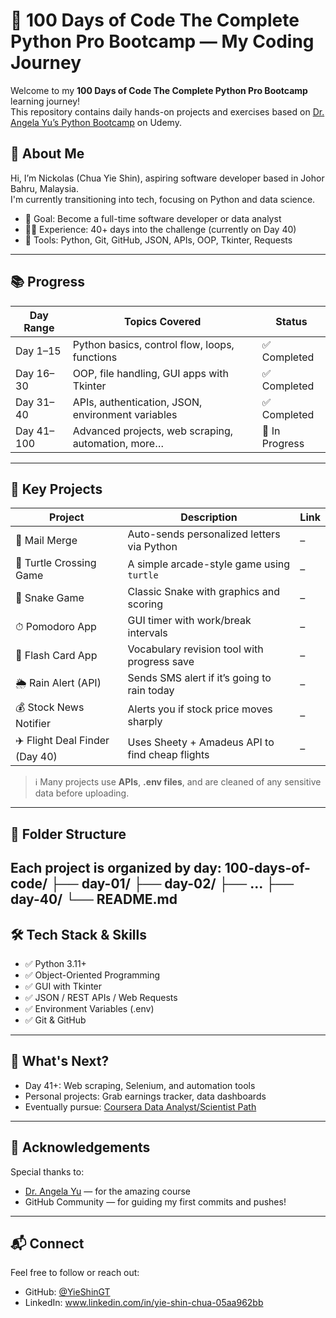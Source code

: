 # 🐍 100 Days of Code The Complete Python Pro Bootcamp — My Coding Journey

Welcome to my **100 Days of Code The Complete Python Pro Bootcamp** learning journey!  
This repository contains daily hands-on projects and exercises based on [Dr. Angela Yu’s Python Bootcamp](https://www.udemy.com/course/100-days-of-code/) on Udemy.

## 🚀 About Me

Hi, I’m Nickolas (Chua Yie Shin), aspiring software developer based in Johor Bahru, Malaysia.  
I'm currently transitioning into tech, focusing on Python and data science.

- 🎯 Goal: Become a full-time software developer or data analyst
- 👨‍💻 Experience: 40+ days into the challenge (currently on Day 40)
- 🔧 Tools: Python, Git, GitHub, JSON, APIs, OOP, Tkinter, Requests

---

## 📚 Progress

| Day Range | Topics Covered                                      | Status       |
|-----------|------------------------------------------------------|--------------|
| Day 1–15  | Python basics, control flow, loops, functions        | ✅ Completed |
| Day 16–30 | OOP, file handling, GUI apps with Tkinter            | ✅ Completed |
| Day 31–40 | APIs, authentication, JSON, environment variables    | ✅ Completed |
| Day 41–100| Advanced projects, web scraping, automation, more…   | 🔄 In Progress |

---

## 🧠 Key Projects

| Project                              | Description                                    | Link |
|--------------------------------------|------------------------------------------------|------|
| 📧 Mail Merge                        | Auto-sends personalized letters via Python     | –    |
| 🐢 Turtle Crossing Game              | A simple arcade-style game using `turtle`      | –    |
| 🐍 Snake Game                        | Classic Snake with graphics and scoring        | –    |
| ⏱ Pomodoro App                      | GUI timer with work/break intervals            | –    |
| 🧠 Flash Card App                   | Vocabulary revision tool with progress save    | –    |
| 🌦 Rain Alert (API)                  | Sends SMS alert if it’s going to rain today    | –    |
| 💰 Stock News Notifier              | Alerts you if stock price moves sharply        | –    |
| ✈️ Flight Deal Finder (Day 40)      | Uses Sheety + Amadeus API to find cheap flights| –    |

> ℹ️ Many projects use **APIs**, **.env files**, and are cleaned of any sensitive data before uploading.

---

## 📂 Folder Structure

Each project is organized by day:
100-days-of-code/
├── day-01/
├── day-02/
├── ...
├── day-40/
└── README.md
---

## 🛠 Tech Stack & Skills

- ✅ Python 3.11+
- ✅ Object-Oriented Programming
- ✅ GUI with Tkinter
- ✅ JSON / REST APIs / Web Requests
- ✅ Environment Variables (.env)
- ✅ Git & GitHub

---

## 🧭 What's Next?

- Day 41+: Web scraping, Selenium, and automation tools
- Personal projects: Grab earnings tracker, data dashboards
- Eventually pursue: [Coursera Data Analyst/Scientist Path](https://www.coursera.org)

---

## 🙏 Acknowledgements

Special thanks to:
- [Dr. Angela Yu](https://www.udemy.com/course/100-days-of-code/) — for the amazing course
- GitHub Community — for guiding my first commits and pushes!

---

## 📬 Connect

Feel free to follow or reach out:

- GitHub: [@YieShinGT](https://github.com/YieShinGT)
- LinkedIn: www.linkedin.com/in/yie-shin-chua-05aa962bb
